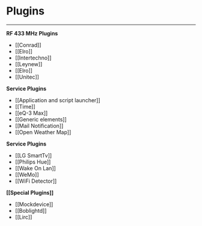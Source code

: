 # Plugins
--------------------------------------------

**RF 433 MHz Plugins**

* [[Conrad]]
* [[Elro]]
* [[Intertechno]]
* [[Leynew]]
* [[Elro]]
* [[Unitec]]

**Service Plugins**

* [[Application and script launcher]]
* [[Time]]
* [[eQ-3 Max]]
* [[Generic elements]]
* [[Mail Notification]]
* [[Open Weather Map]]

**Service Plugins**

* [[LG SmartTv]]
* [[Philips Hue]]
* [[Wake On Lan]]
* [[WeMo]]
* [[WiFi Detector]]

**[[Special Plugins]]**

* [[Mockdevice]]
* [[Boblightd]]
* [[Lirc]]
    
